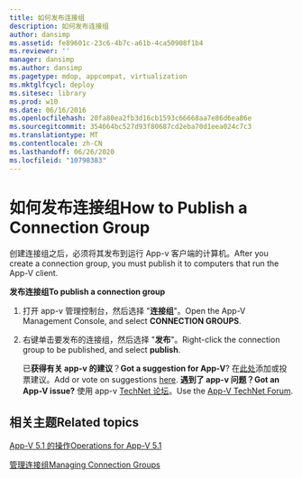 ```yaml
---
title: 如何发布连接组
description: 如何发布连接组
author: dansimp
ms.assetid: fe89601c-23c6-4b7c-a61b-4ca50908f1b4
ms.reviewer: ''
manager: dansimp
ms.author: dansimp
ms.pagetype: mdop, appcompat, virtualization
ms.mktglfcycl: deploy
ms.sitesec: library
ms.prod: w10
ms.date: 06/16/2016
ms.openlocfilehash: 20fa80ea2fb3d16cb1593c66668aa7e86d6ea86e
ms.sourcegitcommit: 354664bc527d93f80687cd2eba70d1eea024c7c3
ms.translationtype: MT
ms.contentlocale: zh-CN
ms.lasthandoff: 06/26/2020
ms.locfileid: "10798383"
---
```

# <span data-ttu-id="e242e-103">如何发布连接组</span><span class="sxs-lookup"><span data-stu-id="e242e-103">How to Publish a Connection Group</span></span>


<span data-ttu-id="e242e-104">创建连接组之后，必须将其发布到运行 App-v 客户端的计算机。</span><span class="sxs-lookup"><span data-stu-id="e242e-104">After you create a connection group, you must publish it to computers that run the App-V client.</span></span>

**<span data-ttu-id="e242e-105">发布连接组</span><span class="sxs-lookup"><span data-stu-id="e242e-105">To publish a connection group</span></span>**

1.  <span data-ttu-id="e242e-106">打开 app-v 管理控制台，然后选择 "**连接组**"。</span><span class="sxs-lookup"><span data-stu-id="e242e-106">Open the App-V Management Console, and select **CONNECTION GROUPS**.</span></span>

2.  <span data-ttu-id="e242e-107">右键单击要发布的连接组，然后选择 "**发布**"。</span><span class="sxs-lookup"><span data-stu-id="e242e-107">Right-click the connection group to be published, and select **publish**.</span></span>

    <span data-ttu-id="e242e-108">已**获得有关 app-v 的建议**？</span><span class="sxs-lookup"><span data-stu-id="e242e-108">**Got a suggestion for App-V**?</span></span> <span data-ttu-id="e242e-109">在[此处](http://appv.uservoice.com/forums/280448-microsoft-application-virtualization)添加或投票建议。</span><span class="sxs-lookup"><span data-stu-id="e242e-109">Add or vote on suggestions [here](http://appv.uservoice.com/forums/280448-microsoft-application-virtualization).</span></span> **<span data-ttu-id="e242e-110">遇到了 app-v 问题？</span><span class="sxs-lookup"><span data-stu-id="e242e-110">Got an App-V issue?</span></span>** <span data-ttu-id="e242e-111">使用 app-v [TechNet 论坛](https://social.technet.microsoft.com/Forums/home?forum=mdopappv)。</span><span class="sxs-lookup"><span data-stu-id="e242e-111">Use the [App-V TechNet Forum](https://social.technet.microsoft.com/Forums/home?forum=mdopappv).</span></span>

## <span data-ttu-id="e242e-112">相关主题</span><span class="sxs-lookup"><span data-stu-id="e242e-112">Related topics</span></span>


[<span data-ttu-id="e242e-113">App-V 5.1 的操作</span><span class="sxs-lookup"><span data-stu-id="e242e-113">Operations for App-V 5.1</span></span>](operations-for-app-v-51.md)

[<span data-ttu-id="e242e-114">管理连接组</span><span class="sxs-lookup"><span data-stu-id="e242e-114">Managing Connection Groups</span></span>](managing-connection-groups51.md)

 

 





